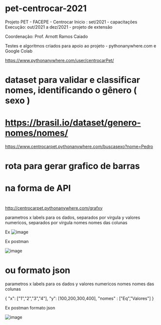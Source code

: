 # pet-centrocar-2021
Projeto PET - FACEPE - Centrocar
Inicio  : set/2021 - capacitações
Execução: out/2021 a dez/2021 - projeto de extensão
        
Coordenação: Prof. Arnott Ramos Caiado


Testes e algoritmos criados para apoio ao projeto - pythonanywhere.com e Google Colab

https://www.pythonanywhere.com/user/centrocarPet/


# dataset para validar e classificar nomes, identificando o gênero ( sexo )
# https://brasil.io/dataset/genero-nomes/nomes/

https://www.centrocarpet.pythonanywhere.com/buscasexo?nome=Pedro


# rota para gerar grafico de barras
# na forma de API
#
http://centrocarpet.pythonanywhere.com/grafxy

parametros
x labels para os dados, separados por virgula
y valores numericos, separados por virgula
nomes nomes das colunas

Ex
![image](https://user-images.githubusercontent.com/69168575/139855040-8619f684-8498-4994-8ec1-78be289ac5a6.png)

Ex postman

![image](https://user-images.githubusercontent.com/69168575/139855288-26f75e84-31c4-4df6-9d51-b7a505c20546.png)

# ou formato json
parametros
x labels para os dados
y valores numericos
nomes nomes das colunas

{
    "x": ["1","2","3","4"],
    "y": [100,200,300,400],
    "nomes" : ["Eq","Valores"]
}

Ex postman formato json

![image](https://user-images.githubusercontent.com/69168575/140084143-9ae8a260-35f8-449f-9a05-003354d529bc.png)
